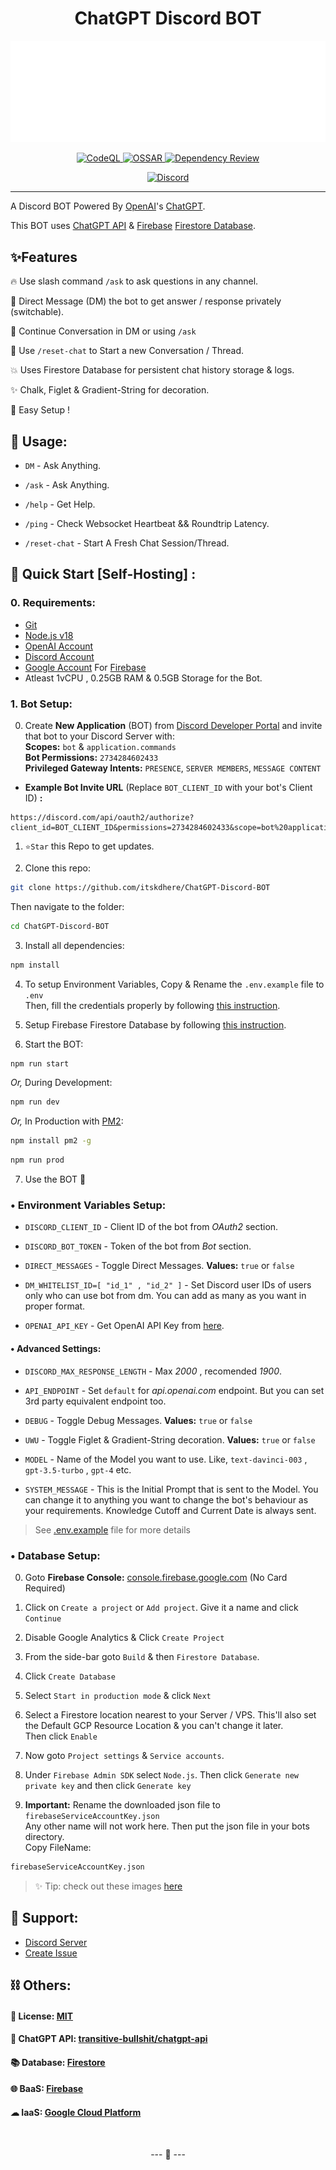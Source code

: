 <h1 align="center">
ChatGPT Discord BOT
</h1>

<p align="center">
<img src="img/ChatGPT.svg">
</p>

<p align="center">
<a href="https://github.com/itskdhere/ChatGPT-Discord-BOT/actions/workflows/codeql.yml" title="CodeQL">
<img alt="CodeQL" src="https://github.com/itskdhere/ChatGPT-Discord-BOT/actions/workflows/codeql.yml/badge.svg?branch=main">
</a>
<a href="https://github.com/itskdhere/ChatGPT-Discord-BOT/actions/workflows/ossar.yml" title="OSSAR">
<img alt="OSSAR" src="https://github.com/itskdhere/ChatGPT-Discord-BOT/actions/workflows/ossar.yml/badge.svg?branch=main">
</a>
<a href="https://github.com/itskdhere/ChatGPT-Discord-BOT/actions/workflows/dependency-review.yml" title="Dependency Review">
<img alt="Dependency Review" src="https://github.com/itskdhere/ChatGPT-Discord-BOT/actions/workflows/dependency-review.yml/badge.svg">
</a>
</p>

<p align="center">
<a href="https://redirect.itskdhere.workers.dev/server/support/invite" title="Join Support Server"><img alt="Discord" src="https://img.shields.io/discord/917792741054894131?color=%235865F2&label=Chat&logo=discord&logoColor=%23FFFFFF&style=for-the-badge"></a>
</p>

----
<!--
[![CodeQL](https://github.com/itskdhere/ChatGPT-Discord-BOT/actions/workflows/codeql.yml/badge.svg?branch=main)](https://github.com/itskdhere/ChatGPT-Discord-BOT/actions/workflows/codeql.yml)
[![OSSAR](https://github.com/itskdhere/ChatGPT-Discord-BOT/actions/workflows/ossar.yml/badge.svg?branch=main)](https://github.com/itskdhere/ChatGPT-Discord-BOT/actions/workflows/ossar.yml)
[![Dependency Review](https://github.com/itskdhere/ChatGPT-Discord-BOT/actions/workflows/dependency-review.yml/badge.svg?branch=main)](https://github.com/itskdhere/ChatGPT-Discord-BOT/actions/workflows/dependency-review.yml) 
-->

A Discord BOT Powered By [OpenAI](https://openai.com/)'s [ChatGPT](https://chat.openai.com).

This BOT uses [ChatGPT API](https://github.com/transitive-bullshit/chatgpt-api) & [Firebase](https://firebase.google.com/) [Firestore Database](https://firebase.google.com/docs/firestore).

## ✨Features 
 🔥 Use slash command `/ask` to ask questions in any channel.
 
 🔑 Direct Message (DM) the bot to get answer / response privately (switchable).

 🧵 Continue Conversation in DM or using `/ask`
 
 🔄 Use `/reset-chat` to Start a new Conversation / Thread.

 💥 Uses Firestore Database for persistent chat history storage & logs.

 ✨ Chalk, Figlet & Gradient-String for decoration.

 💫 Easy Setup !
 
## 🥏 Usage:

 - `DM` - Ask Anything.

 - `/ask` - Ask Anything.
 
 - `/help` - Get Help.

 - `/ping` - Check Websocket Heartbeat && Roundtrip Latency.

 - `/reset-chat` - Start A Fresh Chat Session/Thread.


## 📡 Quick Start [Self-Hosting] :
### 0. Requirements:
 - [Git](https://git-scm.com/)
 - [Node.js v18](https://nodejs.org/)
 - [OpenAI Account](https://chat.openai.com/)
 - [Discord Account](https://discord.com/)
 - [Google Account](https://accounts.google.com/) For [Firebase](https://firebase.google.com/)
 - Atleast 1vCPU , 0.25GB RAM & 0.5GB Storage for the Bot.

### 1. Bot Setup:
0. Create **New Application** (BOT) from [Discord Developer Portal](https://discord.com/developers/applications) and invite that bot to your Discord Server with:<br>
**Scopes:** `bot` & `application.commands` <br>
**Bot Permissions:** `2734284602433` <br>
**Privileged Gateway Intents:** `PRESENCE`, `SERVER MEMBERS`, `MESSAGE CONTENT` <br>
- **Example Bot Invite URL** (Replace `BOT_CLIENT_ID` with your bot's Client ID) **:**
```
https://discord.com/api/oauth2/authorize?client_id=BOT_CLIENT_ID&permissions=2734284602433&scope=bot%20applications.commands
```

1. `⭐Star` this Repo to get updates. 

2. Clone this repo:
```bash
git clone https://github.com/itskdhere/ChatGPT-Discord-BOT
```
Then navigate to the folder:
```bash
cd ChatGPT-Discord-BOT
```

3. Install all dependencies: 
```bash
npm install
```

4. To setup Environment Variables, Copy & Rename the `.env.example` file to `.env` <br> Then, fill the credentials properly by following [this instruction](https://github.com/itskdhere/ChatGPT-Discord-BOT#-environment-variables-setup).

5. Setup Firebase Firestore Database by following [this instruction](https://github.com/itskdhere/ChatGPT-Discord-BOT#-database-setup).

6. Start the BOT: 
```bash
npm run start
```
*Or,* During Development:
```bash
npm run dev
```
*Or,* In Production with [PM2](https://pm2.keymetrics.io/docs/usage/quick-start):
```bash
npm install pm2 -g
```
```bash
npm run prod
```

7. Use the BOT 🎉

### • Environment Variables Setup:

- `DISCORD_CLIENT_ID` - Client ID of the bot from *OAuth2* section.

- `DISCORD_BOT_TOKEN` - Token of the bot from *Bot* section.

- `DIRECT_MESSAGES` -  Toggle Direct Messages. **Values:** `true` or `false`

- `DM_WHITELIST_ID=[ "id_1" , "id_2" ]` - Set Discord user IDs of users only who can use bot from dm. You can add as many as you want in proper format.

- `OPENAI_API_KEY` - Get OpenAI API Key from [here](https://platform.openai.com/account/api-keys).

#### **• Advanced Settings:**

- `DISCORD_MAX_RESPONSE_LENGTH` - Max *2000* , recomended *1900*.

- `API_ENDPOINT` - Set `default` for *api.openai.com* endpoint. But you can set 3rd party equivalent endpoint too.

- `DEBUG` - Toggle Debug Messages. **Values:** `true` or `false`

- `UWU` - Toggle Figlet & Gradient-String decoration. **Values:** `true` or `false`

- `MODEL` - Name of the Model you want to use. Like, `text-davinci-003` , `gpt-3.5-turbo` , `gpt-4` etc.

- `SYSTEM_MESSAGE` - This is the Initial Prompt that is sent to the Model. You can change it to anything you want to change the bot's behaviour as your requirements. Knowledge Cutoff and Current Date is always sent.

> See [.env.example](https://github.com/itskdhere/ChatGPT-Discord-BOT/blob/main/.env.example) file for more details

### • Database Setup:

 0. Goto **Firebase Console:** [console.firebase.google.com](https://console.firebase.google.com/) (No Card Required)

 1. Click on `Create a project` or `Add project`. Give it a name and click `Continue`

 2. Disable Google Analytics & Click `Create Project`

 3. From the side-bar goto `Build` & then `Firestore Database`.

 4. Click `Create Database`

 5. Select `Start in production mode` & click `Next`

 6. Select a Firestore location nearest to your Server / VPS. This'll also set the Default GCP Resource Location & you can't change it later. <br> Then click `Enable`

 7. Now goto `Project settings` & `Service accounts`.

 8. Under `Firebase Admin SDK` select `Node.js`. Then click `Generate new private key` and then click `Generate key`

 9. **Important:** Rename the downloaded json file to `firebaseServiceAccountKey.json` <br> Any other name will not work here. Then put the json file in your bots directory. <br>Copy FileName:
 ```bash
 firebaseServiceAccountKey.json
 ```

> ✨ Tip: check out these images [here](https://github.com/itskdhere/ChatGPT-Discord-BOT/tree/main/img)

## 💬 Support:

- [Discord Server](https://redirect.itskdhere.workers.dev/server/support/invite)
- [Create Issue](https://github.com/itskdhere/ChatGPT-Discord-BOT/issues/new)

## ⛓ Others:
#### 📝 License: [MIT](https://github.com/itskdhere/ChatGPT-Discord-BOT/blob/main/LICENSE)
#### 🔋 ChatGPT API: [transitive-bullshit/chatgpt-api](https://github.com/transitive-bullshit/chatgpt-api)
#### 📚 Database: [Firestore](https://firebase.google.com/docs/firestore)
#### 🌐 BaaS: [Firebase](https://firebase.google.com/)
#### ☁ IaaS: [Google Cloud Platform](https://cloud.google.com/)

<br>
<p align='center'>
--- 🙂 ---
</p>
